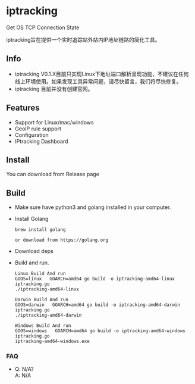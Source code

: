# iptracking
Get OS TCP Connection State

iptracking旨在提供一个实时追踪站外站内IP地址链路的简化工具。

## Info
- iptracking V0.1.X目前只实现Linux下地址端口解析呈现功能，不建议在任何线上环境使用。如果发现工具异常问题，请尽快留言，我们将尽快修复。
- iptracking 目前并没有创建官网。

## Features

- Support for Linux/mac/windows
- GeoIP rule support
- Configuration
- IPtracking Dashboard

## Install

You can download from Release page

## Build
- Make sure have python3 and golang installed in your computer.

- Install Golang
  ```
  brew install golang

  or download from https://golang.org
  ```

- Download deps

- Build and run.
  ```
  Linux Build And run
  GOOS=linux   GOARCH=amd64 go build -o iptracking-amd64-linux  iptracking.go
  ./iptracking-amd64-linux

  Darwin Build And run
  GOOS=darwin   GOARCH=amd64 go build -o iptracking-amd64-darwin  iptracking.go
  ./iptracking-amd64-darwin

  Windows Build And run
  GOOS=windows   GOARCH=amd64 go build -o iptracking-amd64-windows  iptracking.go
  iptracking-amd64-windows.exe

  ```


### FAQ
- Q: N/A?  
  A: N/A
